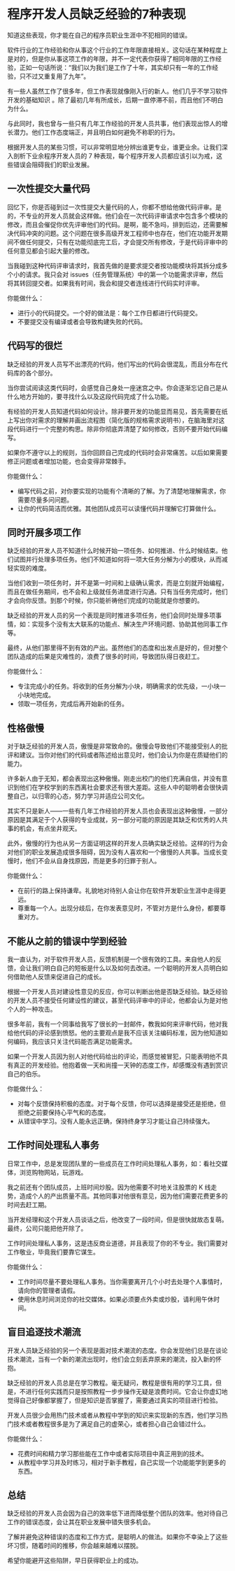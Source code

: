 # 程序开发人员缺乏经验的7种表现

知道这些表现，你才能在自己的程序员职业生涯中不犯相同的错误。

软件行业的工作经验和你从事这个行业的工作年限直接相关。这句话在某种程度上是对的，但是你从事这项工作的年限，并不一定代表你获得了相同年限的工作经验，正如一句话所说：“我们以为我们是工作了十年，其实却只有一年的工作经验，只不过又重复用了九年”。

有一些人虽然工作了很多年，但工作表现就像刚入行的新人。他们几乎不学习软件开发的基础知识 。除了最初几年有所成长，后期一直停滞不前，而且他们不明白为什么。

与此同时，我也曾与一些只有几年工作经验的开发人员共事，他们表现出惊人的增长潜力。他们工作态度端正，并且明白如何避免不称职的行为。

根据开发人员的某些习惯，可以非常明显地分辨出谁更专业，谁更业余。让我们深入剖析下业余程序开发人员的 7 种表现，每个程序开发人员都应该引以为戒，这些错误会阻碍我们的职业发展。

## 一次性提交大量代码

回忆下，你是否碰到过一次性提交大量代码的人，你都不想给他做代码评审。是的，不专业的开发人员就会这样做。他们会在一次代码评审请求中包含多个模块的修改，而且会催促你优先评审他们的代码。是啊，能不急吗，排到后边，还需要解决代码冲突的问题。这个问题在很多高级开发工程师中也存在，他们在功能开发期间不做任何提交，只有在功能彻底完工后，才会提交所有修改，于是代码评审中的任何意见都会引起大量的修改。

当我碰到这种代码评审请求时，我首先做的是要求提交者按功能模块将其拆分成多个小的请求。我只会对 issues（任务管理系统）中的第一个功能需求评审，然后将其转回提交者。如果我有时间，我会和提交者连线进行代码实时评审。

你能做什么：

- 进行小的代码提交。一个好的做法是：每个工作日都进行代码提交。
- 不要提交没有编译或者会导致构建失败的代码。

##  代码写的很烂

缺乏经验的开发人员写不出漂亮的代码，他们写出的代码会很混乱，而且分布在代码库的各个部分。

当你尝试阅读这类代码时，会感觉自己身处一座迷宫之中。你会逐渐忘记自己是从什么地方开始的，要寻找什么以及这段代码完成了什么功能。

有经验的开发人员知道代码如何设计。除非要开发的功能显而易见，首先需要在纸上写出你对需求的理解并画出流程图（简化版的规格需求说明书），在脑海里对这段代码进行一个完整的构思。除非你彻底弄清楚了如何修改，否则不要开始代码编写。

如果你不遵守以上的规则，当你回顾自己完成的代码时会非常痛苦。以后如果需要修正问题或者增加功能，也会变得非常棘手。

你能做什么：

- 编写代码之前，对你要实现的功能有个清晰的了解。为了清楚地理解需求，你需要尽量多问问题。
- 让你的代码简洁而优雅。其他团队成员可以读懂代码并理解它打算做什么。

## 同时开展多项工作

缺乏经验的开发人员不知道什么时候开始一项任务、如何推进、什么时候结束。他们试图并行处理多项任务。他们不知道如何将一项大任务分解为小的模块，从而减轻实现的难度。

当他们收到一项任务时，并不是第一时间和上级确认需求，而是立刻就开始编程，而且在做任务期间，也不会和上级就任务进度进行沟通。只有当任务完成时，他们才会向你反馈。到那个时候，你只能祈祷他们完成的功能就是你想要的。

缺乏经验的开发人员的另一个表现是同时推进多项任务，他们会同时处理多项事情，如：实现多个没有太大联系的功能点、解决生产环境问题、协助其他同事工作等。

最终，从他们那里得不到有效的产出。虽然他们的态度和出发点是好的，但对整个团队造成的后果是灾难性的，浪费了很多的时间，导致团队得日夜赶工。

你能做什么：

- 专注完成小的任务。将收到的任务分解为小块，明确需求的优先级，一小块一小块地完成。
- 领取一项任务，完成后再开始新的任务。

## 性格傲慢

对于缺乏经验的开发人员，傲慢是非常致命的。傲慢会导致他们不能接受别人的批评和建议。当你对他们的代码或者陈述给出意见时，他们会认为你是在质疑他们的能力。

许多新人由于无知，都会表现出这种傲慢。刚走出校门的他们充满自信，并没有意识到他们在学校学到的东西离社会要求还有很大差距。这些人中的聪明者会很快调整自己，以归零的心态，努力学习并适应公司文化。

其实不只是新人——一些有几年工作经验的开发人员也会表现出这种傲慢，一部分原因是其满足于个人获得的专业成就，另一部分可能的原因是其缺乏和优秀的人共事的机会，有点坐井观天。

此外，傲慢的行为也从另一方面证明这样的开发人员确实缺乏经验。这样的行为会对他们的职业发展造成很多阻碍，因为没有人喜欢和一个傲慢的人共事。当成长变慢时，他们不会从自身找原因，而是更多的归罪于别人。

你能做什么：

- 在前行的路上保持谦卑。礼貌地对待别人会让你在软件开发职业生涯中走得更远。
- 尊重每一个人。出现分歧后，在你发表意见时，不管对方是什么身份，都要尊重对方。

##  不能从之前的错误中学到经验

我一直认为，对于软件开发人员，反馈机制是一个很有效的工具。来自他人的反馈，会让我们明白自己的短板是什么以及如何去改进。一个聪明的开发人员明白如何借助他人反馈来促进自己的成长。

根据一个开发人员对建设性意见的反应，你可以判断出他是否缺乏经验。缺乏经验的开发人员不接受任何建设性的建议，甚至代码评审中的评论，他都会认为是对他个人的一种攻击。

很多年前，我有一个同事给我写了很长的一封邮件，教我如何来评审代码，他对我给他代码的评论感到愤怒。他的主要观点是我不应该关注编码标准，因为他知道如何编码，我应该只关注代码能否满足功能需求。

如果一个开发人员因为别人对他代码给出的评论，而感觉被冒犯，只能表明他不具有真正的开发经验。他抱着做一天和尚撞一天钟的态度工作，却感慨没有遇到赏识自己的伯乐。

你能做什么：

- 对每个反馈保持积极的态度。对于每个反馈，你可以选择是接受还是拒绝，但拒绝之前要保持心平气和的态度。
- 从错误中学习。没有人能永远正确，保持终身学习才能让自己持续强大。

## 工作时间处理私人事务

日常工作中，总是发现团队里的一些成员在工作时间处理私人事务，如：看社交媒体，浏览购物网站，玩游戏。

我之前还有个团队成员，上班时间炒股。因为他需要不时地关注股票的 K 线走势，造成个人的产出质量不高。其他同事对他很有意见，因为他们需要花费更多的时间去赶工期。

当开发经理和这个开发人员谈话之后，他改变了一段时间，但是很快就故态复萌。最终，公司只能把他开除了。

工作时间处理私人事务，这是违反商业道德，并且表现了你的不专业。我们需要对工作敬业，毕竟我们要靠它谋生。

你能做什么：

- 工作时间尽量不要处理私人事务。当你需要离开几个小时去处理个人事情时，请向你的管理者请假。
- 使用休息时间浏览你的社交媒体。如果必须要点外卖或炒股，请利用午休时间。

## 盲目追逐技术潮流

开发人员缺乏经验的另一个表现是面对技术潮流的态度。你会发现他们总是在谈论技术潮流，当有一个新的潮流出现时，他们会立刻丢弃原来的潮流，投入新的怀抱。

缺乏经验的开发人员总是在学习教程。毫无疑问，教程是很有用的学习工具，但是，不进行任何实践而只是按照教程一步步操作无疑是浪费时间。它会让你虚幻地觉得自己好像都掌握了，但是知识是否掌握了，需要通过真实的项目进行检验。

开发人员很少会用热门技术或者从教程中学到的知识来实现新的东西，他们学习热门技术或者教程很多是为了满足自己的虚荣心，或者担心自己会错过什么。

你能做什么：

- 花费时间和精力学习那些能在工作中或者实际项目中真正用到的技术。
- 从教程中学习并及时练习，相对于新手教程，自己实现一个功能能学到更多的东西。

## 总结    

缺乏经验的开发人员会因为自己的效率低下进而降低整个团队的效率。他对待自己工作的错误态度，会让其在职业发展中错失很多机会。

了解并避免这种错误的态度和工作方式，是聪明人的做法。如果你不幸染上了这些坏习惯，随着时间的推移，你会越来越难以摆脱。

希望你能避开这些陷阱，早日获得职业上的成功。

